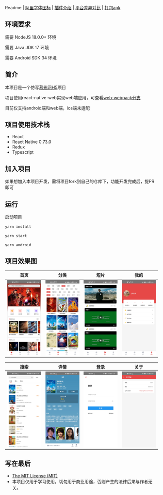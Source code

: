 Readme | [阿里字体图标](docs/iconfont.md) | [插件介绍](docs/plugin.md) | [平台差异对比](docs/difference.md) | [打包apk](docs/release.md) 

## 环境要求

需要 NodeJS 18.0.0+ 环境

需要 Java JDK 17 环境

需要 Android SDK 34 环境

## 简介

本项目是一个仿写[慕影网H5](https://github.com/NameLi/muying-h5)项目

项目使用react-native-web实现web端应用，可查看[web-webpack分支](https://github.com/xlz122/react-native-movie/tree/web-webpack)

目前仅支持android端和web端，ios端未适配

## 项目使用技术栈

* React
* React Native 0.73.0
* Redux
* Typescript

## 加入项目

如果想加入本项目开发，需将项目fork到自己的仓库下，功能开发完成后，提PR即可

## 运行

启动项目

```
yarn install
```

```
yarn start
```

```
yarn android
```

## 项目效果图

|首页|分类|短片|我的|
|---|---|---|---|
|![](./src/assets/design-sketch/home.jpg)|![](./src/assets/design-sketch/movies.jpg)|![](./src/assets/design-sketch/videos.jpg)|![](./src/assets/design-sketch/mine.jpg)|

|搜索|详情|登录|关于|
|---|---|---|---|
|![](./src/assets/design-sketch/search.jpg)|![](./src/assets/design-sketch/detail.jpg)|![](./src/assets/design-sketch/login.jpg)|![](./src/assets/design-sketch/author.jpg)|

## 写在最后

* [The MIT License (MIT)](https://github.com/xlz122/react-native-movie/blob/master/LICENSE)
* 本项目仅用于学习使用，切勿用于商业用途，否则产生的法律后果与作者无关。
